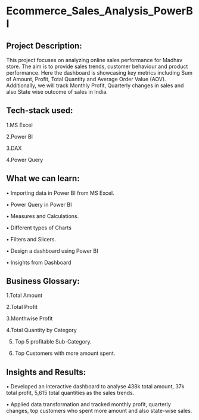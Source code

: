 # Ecommerce_Sales_Analysis_PowerBI
## Project Description:
This project focuses on analyzing online sales performance for Madhav store. The aim is to provide sales trends, customer behaviour and product performance. Here the dashboard is showcasing key metrics including Sum of Amount, Profit, Total Quantity and Average Order Value (AOV). Additionally, we will track Monthly Profit, Quarterly changes in sales and also State wise outcome of sales in India.
## Tech-stack used:
1.MS Excel

2.Power BI

3.DAX

4.Power Query

## What we can learn:
•	Importing data in Power BI from MS Excel.

•	Power Query in Power BI

•	Measures and Calculations. 

•	Different types of Charts

•	Filters and Slicers.

•	Design a dashboard using Power BI

•	Insights from Dashboard

## Business Glossary:
  1.Total Amount
  
  2.Total Profit
  
  3.Monthwise Profit
  
  4.Total Quantity by Category
  
  5. Top 5 profitable Sub-Category.

  6. Top Customers with more amount spent.
     
## Insights and Results:
•	Developed an interactive dashboard to analyse 438k total amount, 37k total profit, 5,615 total quantities as the sales trends.

•	Applied data transformation and tracked monthly profit, quarterly changes, top customers who spent more amount and also state-wise sales. 
